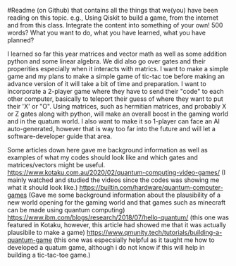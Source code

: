 #Readme (on Github) that contains all the things that we(you) have been reading on this topic. e.g., Using Qiskit to build a game, from the internet and from this class. Integrate the content into something of your own! 500 words? What you want to do, what you have learned, what you have planned?

I learned so far this year matrices and vector math as well as some addition python and some linear algebra. We did also go over gates and their properities especially when it interacts with matrics. I want to make a simple game and my plans to make a simple game of tic-tac toe before making an advance version of it will take a bit of time and preparation. I want to incorporate a 2-player game where they have to send their "code" to each other computer, basically to teleport their guess of where they want to put their 'X' or "O". Using matrices, such as hermitian matrices, and probably X or Z gates along with python, will make an overall boost in the gaming world and in the quatum world. I also want to make it so 1-player can face an AI auto-generated, however that is way too far into the future and will let a software-developer guide that area.

Some articles down here gave me background information as well as examples of what my codes should look like and which gates and matrices/vectors might be useful.
https://www.kotaku.com.au/2020/02/quantum-computing-video-games/ (I mainly watched and studied the videos since the codes was showing me what it should look like.)
https://builtin.com/hardware/quantum-computer-games (Gave me some background information about the plausibility of a new world opening for the gaming world and that games such as minecraft can be made using quantum computing)
https://www.ibm.com/blogs/research/2018/07/hello-quantum/ (this one was featured in Kotaku, however, this article had showed me that it was actually plausibile to make a game)
https://www.qmunity.tech/tutorials/building-a-quantum-game (this one was especsially helpful as it taught me how to developed a quatum game, although i do not know if this will help in building a tic-tac-toe game.)

